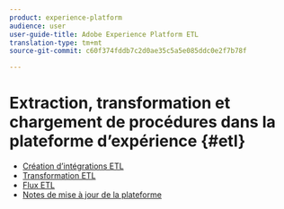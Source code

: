 ```yaml
---
product: experience-platform
audience: user
user-guide-title: Adobe Experience Platform ETL
translation-type: tm+mt
source-git-commit: c60f374fddb7c2d0ae35c5a5e085ddc0e2f7b78f

---
```



# Extraction, transformation et chargement de procédures dans la plateforme d’expérience {#etl}

- [Création d’intégrations ETL](home.md)
- [Transformation ETL](transformations.md)
- [Flux ETL](workflow.md)
- [Notes de mise à jour de la plateforme](https://www.adobe.com/go/platform-release-notes-en)